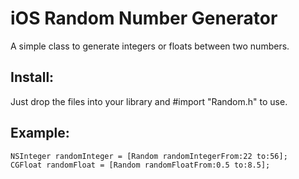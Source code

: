 iOS Random Number Generator
===========================

A simple class to generate integers or floats between two numbers.


Install:
--------
Just drop the files into your library and #import "Random.h" to use.

Example:
--------
    NSInteger randomInteger = [Random randomIntegerFrom:22 to:56];
    CGFloat randomFloat = [Random randomFloatFrom:0.5 to:8.5];
